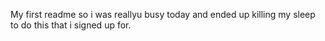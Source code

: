 My first readme
so i was reallyu busy today and ended up killing my sleep to do this that i signed up for.
